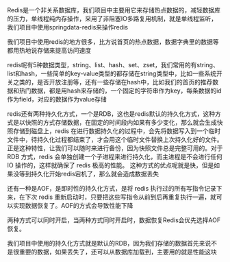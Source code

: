 Redis是一个非关系数据库，我们项目中主要用它来存储热点数据的，减轻数据库的压力，单线程纯内存操作，采用了非阻塞IO多路复用机制，就是单线程监听，我们项目中使用springdata-redis来操作redis

我们项目中使用redis的地方很多，比方说首页的热点数据，数据字典里的数据等都用热地说存储来提高访问速度

redis呢有5种数据类型，string、list、hash、set、zset，我们常用的有string、list和hash，一些简单的key-value类型的都存储在string类型中，比如一些系统开关之类的，是否开放注册等，还有一些存储在hash中，比如我们的首页的推荐数据和热门数据，都是用hash来存储的，一个固定的字符串作为key，每条数据的id作为field，对应的数据作为value存储

redis还有两种持久化方式，一个是RDB，这也是redis默认的持久化方式，这种方式是以快照的方式存储数据，在固定的时间段内如果有多少变化，那么就会生成快照存储到磁盘上，redis 在进行数据持久化的过程中，会先将数据写入到一个临时文件中，待持久化过程都结束了，才会用这个临时文件替换上次持久化好的文件。正是这种特性，让我们可以随时来进行备份，因为快照文件总是完整可用的。对于 RDB 方式，redis 会单独创建一个子进程来进行持久化，而主进程是不会进行任何 IO 操作的，这样就确保了 redis 极高的性能。 这种方式的优点呢就是快，但是如果没等到持久化开始redis宕机了，那么就会造成数据丢失

还有一种是AOF，是即时性的持久化方式，是将 redis 执行过的所有写指令记录下来，在下次 redis 重新启动时，只要把这些写指令从前到后再重复执行一遍，就可以实现数据恢复了。AOF的方式会导致性能下降

两种方式可以同时开启，当两种方式同时开启时，数据恢复Redis会优先选择AOF恢复。

我们项目中使用的持久化方式就是默认的RDB，因为我们存储的数据首先来说不是很重要的数据，如果丢失了，还可以从数据库加载到，主要用的就是性能这块